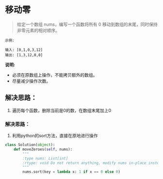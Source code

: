 # 移动零

> 给定一个数组 nums，编写一个函数将所有 0 移动到数组的末尾，同时保持非零元素的相对顺序。

```
示例:

输入: [0,1,0,3,12]
输出: [1,3,12,0,0]
```

**说明:**

- 必须在原数组上操作，不能拷贝额外的数组。
- 尽量减少操作次数。


## 解决思路：
1. 遍历每个函数，删除当前是0的数，在数组末尾加上0


### 解决思路：
1. 利用python的sort方法，直接在原地进行操作

```python
class Solution(object):
    def moveZeroes(self, nums):
        """
        :type nums: List[int]
        :rtype: void Do not return anything, modify nums in-place instead.
        """
        nums.sort(key = lambda x: 1 if x == 0 else 0)
```